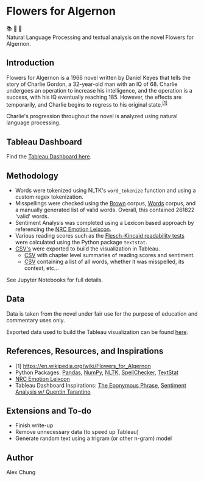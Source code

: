 # Flowers for Algernon

:books: :cherry_blossom: :mouse2:  
Natural Language Processing and textual analysis on the novel Flowers for Algernon.

## Introduction

Flowers for Algernon  is a 1966 novel written by Daniel Keyes that tells the story of Charlie Gordon, a 32-year-old man with an IQ of 68.  Charlie undergoes an operation to increase his intelligence, and the operation is a success, with his IQ eventually reaching 185.  However, the effects are temporarily, and Charlie begins to regress to his original state.<sup>[[1]](#myfootnote1)</sup>

Charlie's progression throughout the novel is analyzed using natural language processing.

## Tableau Dashboard

Find the [Tableau Dashboard here](https://public.tableau.com/profile/alex.chung#!/vizhome/FlowersforAlgernon-TextAnalysisandNLP/Main "Tableau Public - Alex Chung | Flowers for Algernon - NLP and Textual Analysis").  

## Methodology
<!--For a more detailed write-up, see [here](Writeup/).  -->

 * Words were tokenized using NLTK's `word_tokenize` function and using a custom regex tokenization.
 * Misspellings were checked using the [Brown](https://en.wikipedia.org/wiki/Brown_Corpus) corpus, [Words](https://en.wikipedia.org/wiki/Words_(Unix)) corpus, and a manually generated list of valid words.  Overall, this contained 261822 'valid' words.
 * Sentiment Analysis was completed using a Lexicon based approach by referencing the [NRC Emotion Leixcon](https://saifmohammad.com/WebPages/NRC-Emotion-Lexicon.htm).
 * Various reading scores such as the [Flesch-Kincaid readability tests](https://en.wikipedia.org/wiki/Flesch%E2%80%93Kincaid_readability_tests) were calculated using the Python package `textstat`.
 * [CSV's](Data/) were exported to build the visualization in Tableau.
   * [CSV](Data/Flowers%20for%20Algernon%20-%20Chapter%20summaries.csv) with chapter level summaries of reading scores and sentiment.
   * [CSV](Data/Flowers%20for%20Algernon%20-%20All%20word%20tokens.csv) containing a list of all words, whether it was misspelled, its context, etc...

See Jupyter Notebooks for full details.

## Data

Data is taken from the novel under fair use for the purpose of education and commentary uses only.  

Exported data used to build the Tableau visualization can be found [here](Data/).


## References, Resources, and Inspirations

 * <a name="myfootnote1">[1]</a> https://en.wikipedia.org/wiki/Flowers_for_Algernon
 * Python Packages: [Pandas](https://pandas.pydata.org/), [NumPy](https://numpy.org/), [NLTK](https://www.nltk.org/), [SpellChecker](https://pypi.org/project/pyspellchecker/), [TextStat](https://pypi.org/project/textstat/)
 * [NRC Emotion Leixcon](https://saifmohammad.com/WebPages/NRC-Emotion-Lexicon.htm)
 * Tableau Dashboard Inspirations: [The Eponymous Phrase](https://public.tableau.com/profile/skybjohnson#!/vizhome/TheEponymousPhrase/TheEponymousPhrase), [Sentiment Analysis w/ Quentin Tarantino](https://public.tableau.com/profile/tim.lafferty#!/vizhome/SentimentAnalysiswQuentinTarantino/Basic)

## Extensions and To-do
 * Finish  write-up
 * Remove unnecessary data (to speed up Tableau)
 * Generate random text using a trigram (or other n-gram) model

## Author
Alex Chung
